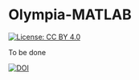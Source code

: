 # Olympia-MATLAB

[![License: CC BY 4.0](https://img.shields.io/badge/License-CC%20BY%204.0-lightgrey.svg)](http://creativecommons.org/licenses/by/4.0/)

To be done

[![DOI](https://zenodo.org/badge/DOI/10.5281/zenodo.15537123.svg)](https://doi.org/10.5281/zenodo.15537123)
